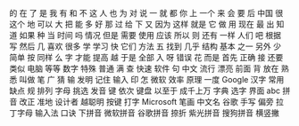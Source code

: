 的
在
了
是
我
有
和
不
这
人
也
为
对
说
一
就
都
你
上
一个
来
会
要
后
中国
很
这个
地
可以
大
把
能
多
好
那
过
给
下
又
因为
这样
就是
它
做
用
现在
最
出
知道
如果
种
当
时间
吗
情况
但是
需要
使用
应该
所以
则
还有
一样
人们
吧
根据
写
然后
几
喜欢
很多
学
学习
快
它们
方法
五
找到
几乎
结构
基本
之一
另外
少
简单
按
同样
么
字
才能
提高
越
于是
全部
入
呀
错误
花
而是
首先
正确
接
还要
类似
电脑
等等
数字
特殊
普通
满
查
快速
软件
句
中文
流行
漂亮
前面
背
放在
熟悉
叫做
笔
广
猜
输
发明
记住
输入
印
怎
微软
效率
原理
一度
Google
汉字
常用
缺点
规
排列
字母
挑选
发音
键
依次
键盘
以至于
成千上万
字典
选字
界面
abc
拼音
改正
准地
设计者
越聪明
按键
打字
Microsoft
笔画
中文名
谷歌
手写
偏旁
拉丁字母
输入法
口诀
下拼音
微软拼音
谷歌拼音
捺折
紫光拼音
搜狗拼音
横竖撇
 
